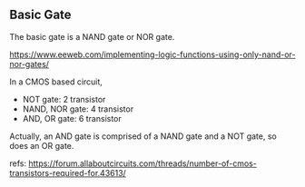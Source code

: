
## Basic Gate

The basic gate is a NAND gate or NOR gate.

https://www.eeweb.com/implementing-logic-functions-using-only-nand-or-nor-gates/

In a CMOS based circuit,

- NOT gate: 2 transistor
- NAND, NOR gate: 4 transistor
- AND, OR gate: 6 transistor

Actually, an AND gate is comprised of a NAND gate and a NOT gate, so does an OR gate.

refs: https://forum.allaboutcircuits.com/threads/number-of-cmos-transistors-required-for.43613/
